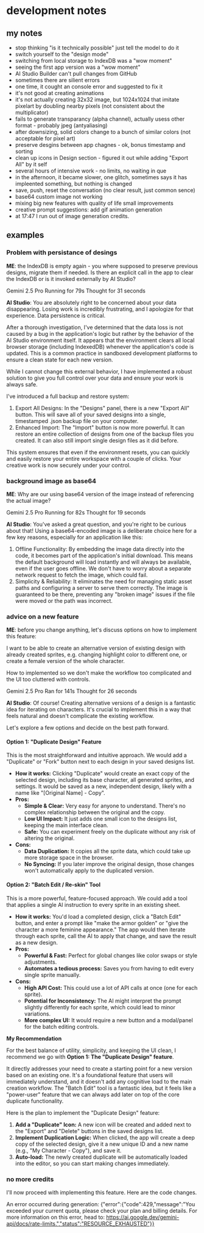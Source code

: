 # development notes

## my notes

- stop thinking "is it technically possible" just tell the model to do it
- switch yourself to the "design mode"
- switching from local storage to IndexDB was a "wow moment"
- seeing the first app version was a "wow moment"
- AI Studio Builder can't pull changes from GitHub
- sometimes there are silient errors
- one time, it cought an console error and suggested to fix it
- it's not good at creating animations
- it's not actually creating 32x32 image, but 1024x1024 that imitate pixelart by doubling nearby pixels (not consistent about the multiplicator)
- fails to generate transparancy (alpha channel), actually usess other format - probably jpeg (antyaliasing)
- after downsizing, solid colors change to a bunch of similar colors  (not acceptable for pixel art)
- preserve desgins between app chagnes - ok, bonus timestamp and sorting
- clean up icons in Design section - figured it out while adding "Export All" by it self
- several hours of intensive work - no limits, no waiting in que
- in the afternoon, it became slower, one glitch, sometimes says it has impleented something, but nothing is changed
- save, push, reset the conversation (no clear result, just common sence)
- base64 custom image not working
- mixing big new features with quality of life small improvements
- creative prompt suggestions: add gif animation generation
- at 17:47 I run out of image generation credits.

## examples

### Problem with persistance of desings


**ME**: the IndexDB is empty again - you where supposed to preserve previous designs, migrate them if needed. Is there an explicit call in the app to clear the IndexDB or is it invoked externally by AI Studio?

Gemini 2.5 Pro
Running for 79s
Thought for 31 seconds

**AI Studio**: You are absolutely right to be concerned about your data disappearing. Losing work is incredibly frustrating, and I apologize for that experience. Data persistence is critical.

After a thorough investigation, I've determined that the data loss is not caused by a bug in the application's logic but rather by the behavior of the AI Studio environment itself. It appears that the environment clears all local browser storage (including IndexedDB) whenever the application's code is updated. This is a common practice in sandboxed development platforms to ensure a clean state for each new version.

While I cannot change this external behavior, I have implemented a robust solution to give you full control over your data and ensure your work is always safe.

I've introduced a full backup and restore system:
1. Export All Designs: In the "Designs" panel, there is a new "Export All" button. This will save all of your saved designs into a single, timestamped .json backup file on your computer.
2. Enhanced Import: The "Import" button is now more powerful. It can restore an entire collection of designs from one of the backup files you created. It can also still import single design files as it did before.

This system ensures that even if the environment resets, you can quickly and easily restore your entire workspace with a couple of clicks. Your creative work is now securely under your control.

### background image as base64

**ME**: Why are our using base64 version of the image instead of referencing the actual image?

Gemini 2.5 Pro
Running for 82s
Thought for 19 seconds

**AI Studio**: You've asked a great question, and you're right to be curious about that!
Using a base64-encoded image is a deliberate choice here for a few key reasons, especially for an application like this:
1. Offline Functionality: By embedding the image data directly into the code, it becomes part of the application's initial download. This means the default background will load instantly and will always be available, even if the user goes offline. We don't have to worry about a separate network request to fetch the image, which could fail.
2. Simplicity & Reliability: It eliminates the need for managing static asset paths and configuring a server to serve them correctly. The image is guaranteed to be there, preventing any "broken image" issues if the file were moved or the path was incorrect.

### advice on a new feature

**ME**: before you change anything, let's discuss options on how to implement this feature:

I want to be able to create an alternative version of existing design with already created sprites, e.g. changing highlight color to different one, or create a female version of the whole character.

How to implemented so we don't make the workflow too complicated and the UI too cluttered with controls.

Gemini 2.5 Pro
Ran for 141s
Thought for 26 seconds

**AI Studio**: Of course! Creating alternative versions of a design is a fantastic idea for iterating on characters. It's crucial to implement this in a way that feels natural and doesn't complicate the existing workflow.

Let's explore a few options and decide on the best path forward.

#### Option 1: "Duplicate Design" Feature

This is the most straightforward and intuitive approach. We would add a "Duplicate" or "Fork" button next to each design in your saved designs list.

- **How it works:** Clicking "Duplicate" would create an exact copy of the selected design, including its base character, all generated sprites, and settings. It would be saved as a new, independent design, likely with a name like "[Original Name] - Copy".
- **Pros:**
  - **Simple & Clear:** Very easy for anyone to understand. There's no complex relationship between the original and the copy.
  - **Low UI Impact:** It just adds one small icon to the designs list, keeping the main interface clean.
  - **Safe:** You can experiment freely on the duplicate without any risk of altering the original.
- **Cons:**
  - **Data Duplication:** It copies all the sprite data, which could take up more storage space in the browser.
  - **No Syncing:** If you later improve the original design, those changes won't automatically apply to the duplicated version.

#### Option 2: "Batch Edit / Re-skin" Tool

This is a more powerful, feature-focused approach. We could add a tool that applies a single AI instruction to every sprite in an existing sheet.

- **How it works:** You'd load a completed design, click a "Batch Edit" button, and enter a prompt like "make the armor golden" or "give the character a more feminine appearance." The app would then iterate through each sprite, call the AI to apply that change, and save the result as a new design.
- **Pros:**
  - **Powerful & Fast:** Perfect for global changes like color swaps or style adjustments.
  - **Automates a tedious process:** Saves you from having to edit every single sprite manually.
- **Cons:**
  - **High API Cost:** This could use a lot of API calls at once (one for each sprite).
  - **Potential for Inconsistency:** The AI might interpret the prompt slightly differently for each sprite, which could lead to minor variations.
  - **More complex UI:** It would require a new button and a modal/panel for the batch editing controls.

**My Recommendation**

For the best balance of utility, simplicity, and keeping the UI clean, I recommend we go with **Option 1: The "Duplicate Design" feature**.

It directly addresses your need to create a starting point for a new version based on an existing one. It's a foundational feature that users will immediately understand, and it doesn't add any cognitive load to the main creation workflow. The "Batch Edit" tool is a fantastic idea, but it feels like a "power-user" feature that we can always add later on top of the core duplicate functionality.

Here is the plan to implement the "Duplicate Design" feature:

1. **Add a "Duplicate" Icon:** A new icon will be created and added next to the "Export" and "Delete" buttons in the saved designs list.
1. **Implement Duplication Logic:** When clicked, the app will create a deep copy of the selected design, give it a new unique ID and a new name (e.g., "My Character - Copy"), and save it.
1. **Auto-load:** The newly created duplicate will be automatically loaded into the editor, so you can start making changes immediately.


### no more credits

I'll now proceed with implementing this feature. Here are the code changes.

An error occurred during generation: {"error":{"code":429,"message":"You exceeded your current quota, please check your plan and billing details. For more information on this error, head to: https://ai.google.dev/gemini-api/docs/rate-limits.","status":"RESOURCE_EXHAUSTED"}}